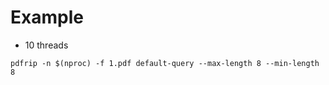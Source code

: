 # Example

* 10 threads
```
pdfrip -n $(nproc) -f 1.pdf default-query --max-length 8 --min-length 8
```
